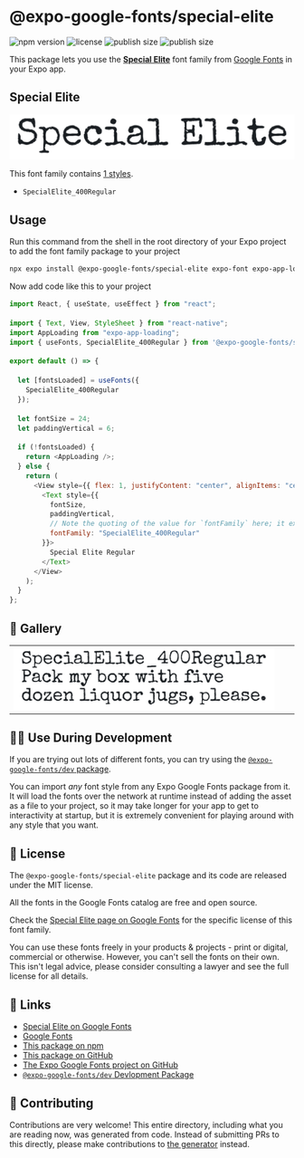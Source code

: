 # @expo-google-fonts/special-elite

![npm version](https://flat.badgen.net/npm/v/@expo-google-fonts/special-elite)
![license](https://flat.badgen.net/github/license/expo/google-fonts)
![publish size](https://flat.badgen.net/packagephobia/install/@expo-google-fonts/special-elite)
![publish size](https://flat.badgen.net/packagephobia/publish/@expo-google-fonts/special-elite)

This package lets you use the [**Special Elite**](https://fonts.google.com/specimen/Special+Elite) font family from [Google Fonts](https://fonts.google.com/) in your Expo app.

## Special Elite

![Special Elite](./font-family.png)

This font family contains [1 styles](#-gallery).

- `SpecialElite_400Regular`

## Usage

Run this command from the shell in the root directory of your Expo project to add the font family package to your project

```sh
npx expo install @expo-google-fonts/special-elite expo-font expo-app-loading
```

Now add code like this to your project

```js
import React, { useState, useEffect } from "react";

import { Text, View, StyleSheet } from "react-native";
import AppLoading from "expo-app-loading";
import { useFonts, SpecialElite_400Regular } from '@expo-google-fonts/special-elite';

export default () => {

  let [fontsLoaded] = useFonts({
    SpecialElite_400Regular
  });

  let fontSize = 24;
  let paddingVertical = 6;

  if (!fontsLoaded) {
    return <AppLoading />;
  } else {
    return (
      <View style={{ flex: 1, justifyContent: "center", alignItems: "center" }}>
        <Text style={{
          fontSize,
          paddingVertical,
          // Note the quoting of the value for `fontFamily` here; it expects a string!
          fontFamily: "SpecialElite_400Regular"
        }}>
          Special Elite Regular
        </Text>
      </View>
    );
  }
};
```

## 🔡 Gallery


||||
|-|-|-|
|![SpecialElite_400Regular](./SpecialElite_400Regular.ttf.png)||||


## 👩‍💻 Use During Development

If you are trying out lots of different fonts, you can try using the [`@expo-google-fonts/dev` package](https://github.com/expo/google-fonts/tree/master/font-packages/dev#readme).

You can import _any_ font style from any Expo Google Fonts package from it. It will load the fonts over the network at runtime instead of adding the asset as a file to your project, so it may take longer for your app to get to interactivity at startup, but it is extremely convenient for playing around with any style that you want.


## 📖 License

The `@expo-google-fonts/special-elite` package and its code are released under the MIT license.

All the fonts in the Google Fonts catalog are free and open source.

Check the [Special Elite page on Google Fonts](https://fonts.google.com/specimen/Special+Elite) for the specific license of this font family.

You can use these fonts freely in your products & projects - print or digital, commercial or otherwise. However, you can't sell the fonts on their own. This isn't legal advice, please consider consulting a lawyer and see the full license for all details.

## 🔗 Links

- [Special Elite on Google Fonts](https://fonts.google.com/specimen/Special+Elite)
- [Google Fonts](https://fonts.google.com/)
- [This package on npm](https://www.npmjs.com/package/@expo-google-fonts/special-elite)
- [This package on GitHub](https://github.com/expo/google-fonts/tree/master/font-packages/special-elite)
- [The Expo Google Fonts project on GitHub](https://github.com/expo/google-fonts)
- [`@expo-google-fonts/dev` Devlopment Package](https://github.com/expo/google-fonts/tree/master/font-packages/dev)

## 🤝 Contributing

Contributions are very welcome! This entire directory, including what you are reading now, was generated from code. Instead of submitting PRs to this directly, please make contributions to [the generator](https://github.com/expo/google-fonts/tree/master/packages/generator) instead.
